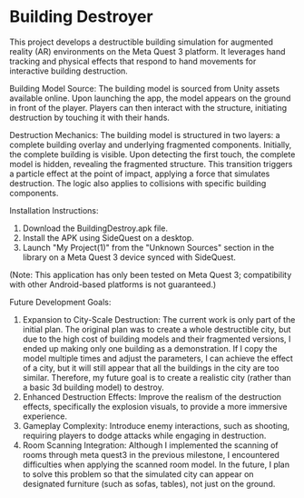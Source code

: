# Building Destroyer

This project develops a destructible building simulation for augmented reality (AR) environments on the Meta Quest 3 platform. It leverages hand tracking and physical effects that respond to hand movements for interactive building destruction.

Building Model Source: The building model is sourced from Unity assets available online. Upon launching the app, the model appears on the ground in front of the player. Players can then interact with the structure, initiating destruction by touching it with their hands.

Destruction Mechanics: The building model is structured in two layers: a complete building overlay and underlying fragmented components. Initially, the complete building is visible. Upon detecting the first touch, the complete model is hidden, revealing the fragmented structure. This transition triggers a particle effect at the point of impact, applying a force that simulates destruction. The logic also applies to collisions with specific building components.

Installation Instructions:

1. Download the BuildingDestroy.apk file.
2. Install the APK using SideQuest on a desktop.
3. Launch "My Project(1)" from the "Unknown Sources" section in the library on a Meta Quest 3 device synced with SideQuest.

(Note: This application has only been tested on Meta Quest 3; compatibility with other Android-based platforms is not guaranteed.)

Future Development Goals:

1. Expansion to City-Scale Destruction: The current work is only part of the initial plan. The original plan was to create a whole destructible city, but due to the high cost of building models and their fragmented versions, I ended up making only one building as a demonstration. If I copy the model multiple times and adjust the parameters, I can achieve the effect of a city, but it will still appear that all the buildings in the city are too similar. Therefore, my future goal is to create a realistic city (rather than a basic 3d building model) to destroy.
2. Enhanced Destruction Effects: Improve the realism of the destruction effects, specifically the explosion visuals, to provide a more immersive experience.
3. Gameplay Complexity: Introduce enemy interactions, such as shooting, requiring players to dodge attacks while engaging in destruction.
4. Room Scanning Integration: Although I implemented the scanning of rooms through meta quest3 in the previous milestone, I encountered difficulties when applying the scanned room model. In the future, I plan to solve this problem so that the simulated city can appear on designated furniture (such as sofas, tables), not just on the ground.


